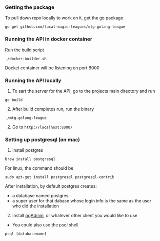 ### Getting the package
To pull down repo locally to work on it, get the go package
```
go get github.com/local-magic-leagues/mtg-golang-league
```

### Running the API in docker container
Run the build script
```
./docker-builder.sh
```
Docket container will be listening on port 8000

### Running the API locally
1. To sart the server for the API, go to the projects main directory and run
```
go build
```
2. After build completes run, run the binary
```
./mtg-golang-league
```
2. Go to `http://localhost:8000/`

### Setting up postgresql (on mac)
1. Install postgres

```
brew install postgresql
```
For linux, the command should be
```
sudo apt-get install postgresql postgresql-contrib
```

After installation, by default postgres creates:
- a database named postgres
- a super user for that dabase whose login info is the same as the user who did the installation
2. Install [pgAdmin](https://www.pgadmin.org/), or whatever other client you would like to use 
- You could also use the psql shell 
```
psql [databasename]
```


